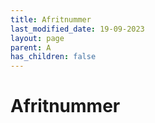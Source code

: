 ```yaml
---
title: Afritnummer
last_modified_date: 19-09-2023
layout: page
parent: A
has_children: false
---
```


Afritnummer
===========

